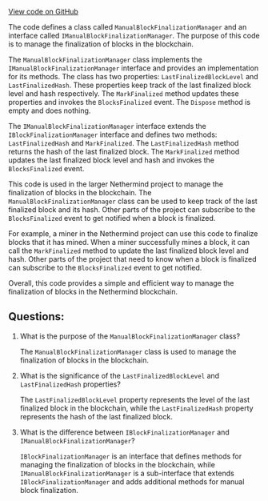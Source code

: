 [View code on GitHub](https://github.com/NethermindEth/nethermind/src/Nethermind/Nethermind.Blockchain/ManualFinalizationManager.cs)

The code defines a class called `ManualBlockFinalizationManager` and an interface called `IManualBlockFinalizationManager`. The purpose of this code is to manage the finalization of blocks in the blockchain. 

The `ManualBlockFinalizationManager` class implements the `IManualBlockFinalizationManager` interface and provides an implementation for its methods. The class has two properties: `LastFinalizedBlockLevel` and `LastFinalizedHash`. These properties keep track of the last finalized block level and hash respectively. The `MarkFinalized` method updates these properties and invokes the `BlocksFinalized` event. The `Dispose` method is empty and does nothing.

The `IManualBlockFinalizationManager` interface extends the `IBlockFinalizationManager` interface and defines two methods: `LastFinalizedHash` and `MarkFinalized`. The `LastFinalizedHash` method returns the hash of the last finalized block. The `MarkFinalized` method updates the last finalized block level and hash and invokes the `BlocksFinalized` event.

This code is used in the larger Nethermind project to manage the finalization of blocks in the blockchain. The `ManualBlockFinalizationManager` class can be used to keep track of the last finalized block and its hash. Other parts of the project can subscribe to the `BlocksFinalized` event to get notified when a block is finalized. 

For example, a miner in the Nethermind project can use this code to finalize blocks that it has mined. When a miner successfully mines a block, it can call the `MarkFinalized` method to update the last finalized block level and hash. Other parts of the project that need to know when a block is finalized can subscribe to the `BlocksFinalized` event to get notified. 

Overall, this code provides a simple and efficient way to manage the finalization of blocks in the Nethermind blockchain.
## Questions: 
 1. What is the purpose of the `ManualBlockFinalizationManager` class?
    
    The `ManualBlockFinalizationManager` class is used to manage the finalization of blocks in the blockchain.

2. What is the significance of the `LastFinalizedBlockLevel` and `LastFinalizedHash` properties?
    
    The `LastFinalizedBlockLevel` property represents the level of the last finalized block in the blockchain, while the `LastFinalizedHash` property represents the hash of the last finalized block.

3. What is the difference between `IBlockFinalizationManager` and `IManualBlockFinalizationManager`?
    
    `IBlockFinalizationManager` is an interface that defines methods for managing the finalization of blocks in the blockchain, while `IManualBlockFinalizationManager` is a sub-interface that extends `IBlockFinalizationManager` and adds additional methods for manual block finalization.